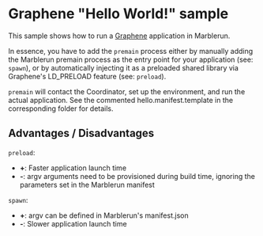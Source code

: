 # Graphene "Hello World!" sample
This sample shows how to run a [Graphene](https://github.com/oscarlab/graphene) application in Marblerun.

In essence, you have to add the `premain` process either by manually adding the Marblerun premain process as the entry point for your application (see: `spawn`), or by automatically injecting it as a preloaded shared library via Graphene's LD_PRELOAD feature (see: `preload`).

`premain` will contact the Coordinator, set up the environment, and run the actual application. See the commented hello.manifest.template in the corresponding folder for details.

## Advantages / Disadvantages
`preload`:
* **+**: Faster application launch time
* **-**: argv arguments need to be provisioned during build time, ignoring the parameters set in the Marblerun manifest

`spawn`:
* **+**: argv can be defined in Marblerun's manifest.json
* **-**: Slower application launch time

